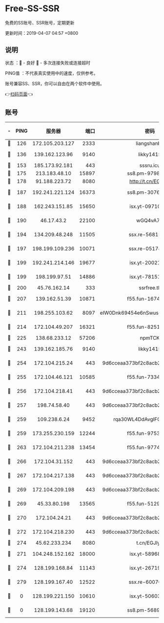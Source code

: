 # Free-SS-SSR

免费的SS账号、SSR账号，定期更新

更新时间：2019-04-07 04:57 +0800

## 说明

状态     ：🙂 - 良好 🙁 - 多次连接失败或连接超时

PING值   ：不代表真实使用中的速度，仅供参考。

账号兼容SS、SSR，你可以自由在两个软件中使用。

👉[扫码页面](https://liesauer.github.io/Free-SS-SSR/)👈

## 账号

|-|PING|服务器|端口|密码|加密方式|区域|
|:----:|:----:|:-----:|-----:|:----:|:----:|:----:|
|🙂|126|172.105.203.127|2333|liangshanbo|chacha20|JP|
|🙂|136|139.162.123.96|9140|likky1415|aes-256-cfb|JP|
|🙂|153|185.173.92.181|443|sssru.icu|rc4-md5|RU|
|🙂|175|213.183.48.10|15897|ss8.pm-97980704|rc4-md5|RU|
|🙂|178|91.188.223.72|8080|http://t.cn/EGJIyrl|rc4-md5|RU|
|🙂|187|192.241.221.124|16373|ss8.pm-30761179|aes-256-cfb|US|
|🙂|188|162.243.151.85|15650|isx.yt-09710733|aes-256-cfb|US|
|🙂|190|46.17.43.2|22100|wGQ4vA7D|aes-256-gcm|RU|
|🙂|194|134.209.48.248|11505|ssx.re-56815619|aes-256-cfb|US|
|🙂|197|198.199.109.236|10071|ssx.re-05174264|aes-256-cfb|US|
|🙂|199|192.241.214.146|19677|isx.yt-20021602|aes-256-cfb|US|
|🙂|199|198.199.97.51|14886|isx.yt-78151527|aes-256-cfb|US|
|🙂|200|45.76.162.14|333|ssrfree.tk|rc4|SG|
|🙂|207|139.162.51.39|10871|f55.fun-16741898|aes-256-cfb|SG|
|🙂|211|198.255.103.62|8097|eIW0Dnk69454e6nSwuspv9DmS201tQ0D|aes-256-cfb|US|
|🙂|214|172.104.49.207|16321|f55.fun-82511518|aes-256-cfb|SG|
|🙂|225|138.68.233.12|57206|npmTCK|rc4-md5|US|
|🙂|243|139.162.185.76|9140|likky1415|aes-256-cfb|DE|
|🙂|254|172.104.215.24|443|9d6cceaa373bf2c8acb22e60b6a58be6|aes-256-cfb|US|
|🙂|255|172.104.46.121|10585|f55.fun-73340973|aes-256-cfb|SG|
|🙂|256|172.104.218.41|443|9d6cceaa373bf2c8acb22e60b6a58be6|aes-256-cfb|US|
|🙂|257|198.74.58.40|443|9d6cceaa373bf2c8acb22e60b6a58be6|aes-256-cfb|US|
|🙂|259|109.238.6.24|9452|rqa30WL4DdAvgIFG6Fs3znzTa|aes-256-cfb|FR|
|🙂|259|173.255.230.159|12244|f55.fun-97535983|aes-256-cfb|US|
|🙂|263|172.104.211.238|13454|f55.fun-97748450|aes-256-cfb|US|
|🙂|266|172.104.31.152|443|9d6cceaa373bf2c8acb22e60b6a58be6|aes-256-cfb|US|
|🙂|267|172.104.217.138|443|9d6cceaa373bf2c8acb22e60b6a58be6|aes-256-cfb|US|
|🙂|269|172.104.209.198|443|9d6cceaa373bf2c8acb22e60b6a58be6|aes-256-cfb|US|
|🙂|269|45.33.80.198|13565|f55.fun-51293077|aes-256-cfb|US|
|🙂|270|172.104.24.21|443|9d6cceaa373bf2c8acb22e60b6a58be6|aes-256-cfb|US|
|🙂|272|172.104.218.230|443|9d6cceaa373bf2c8acb22e60b6a58be6|aes-256-cfb|US|
|🙂|274|45.62.233.234|8080|t.cn/EGJIyrl|rc4-md5|CA|
|🙁|271|104.248.152.162|18000|isx.yt-58968188|aes-256-cfb|SG|
|🙁|274|128.199.168.84|11143|isx.yt-26719747|aes-256-cfb|SG|
|🙁|279|128.199.167.40|12522|ssx.re-60076852|aes-256-cfb|SG|
|🙁|0|128.199.221.150|10610|isx.yt-50603205|aes-256-cfb|SG|
|🙁|0|128.199.143.68|19120|ss8.pm-56891899|aes-256-cfb|SG|
